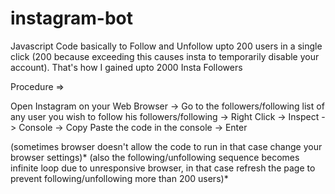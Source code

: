 # instagram-bot
Javascript Code basically to Follow and Unfollow upto 200 users in a single click (200 because exceeding this causes insta to temporarily disable your account).
That's how I gained upto 2000 Insta Followers 

Procedure =>

Open Instagram on your Web Browser -> Go to the followers/following list of any user you wish to follow his followers/following -> Right Click -> Inspect -> Console -> Copy Paste the code in the console -> Enter

 (sometimes browser doesn't allow the code to run in that case change your browser settings)*
 (also the following/unfollowing sequence becomes infinite loop due to unresponsive browser, in that case refresh the page to prevent following/unfollowing more than 200 users)*
